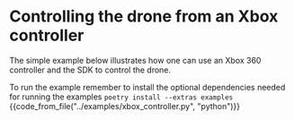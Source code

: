 # Controlling the drone from an Xbox controller

The simple example below illustrates how one can use an Xbox 360 controller and the SDK to control the drone.

To run the example remember to install the optional dependencies needed for running the examples ```poetry install --extras examples```
{{code_from_file("../examples/xbox_controller.py", "python")}}
